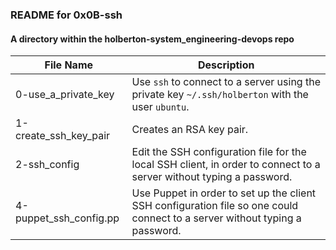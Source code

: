 ### README for 0x0B-ssh ###
#### A directory within the holberton-system_engineering-devops repo ####

| File Name | Description |
| --------- | ----------- |
| 0-use_a_private_key | Use `ssh` to connect to a server using the private key `~/.ssh/holberton` with the user `ubuntu`. |
| 1-create_ssh_key_pair | Creates an RSA key pair. |
| 2-ssh_config | Edit the SSH configuration file for the local SSH client, in order to connect to a server without typing a password. |
| 4-puppet_ssh_config.pp | Use Puppet in order to set up the client SSH configuration file so one could connect to a server without typing a password. |
